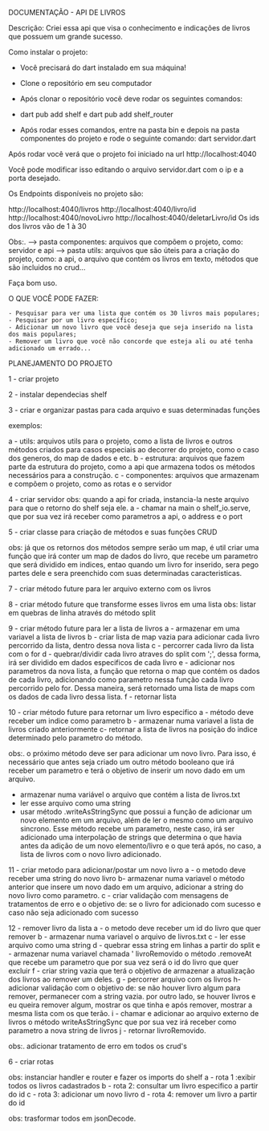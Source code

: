    DOCUMENTAÇÃO - API DE LIVROS

   Descrição: Criei essa api que visa o conhecimento e indicações de livros que possuem um grande sucesso.

  Como instalar o projeto:

* Você precisará do dart instalado em sua máquina!

* Clone o repositório em seu computador

* Após clonar o repositório você deve rodar os seguintes comandos:

- dart pub add shelf e dart pub add shelf_router

* Após rodar esses comandos, entre na pasta bin e depois na pasta componentes do projeto e rode o seguinte comando: dart servidor.dart

Após rodar você verá que o projeto foi iniciado na url http://localhost:4040

Você pode modificar isso editando o arquivo servidor.dart com o ip e a porta desejado.

Os Endpoints disponíveis no projeto são:

http://localhost:4040/livros
http://localhost:4040/livro/id
http://localhost:4040/novoLivro
http://localhost:4040/deletarLivro/id
Os ids dos livros vão de 1 à 30 


Obs:. 
--> pasta componentes: arquivos que compõem o projeto, como: servidor e api 
--> pasta utils: arquivos que são úteis para a criação do projeto, como: a api, o arquivo que contém os livros em texto, métodos que são incluidos no crud...
     

Faça bom uso.


   O QUE VOCÊ PODE FAZER: 

    - Pesquisar para ver uma lista que contém os 30 livros mais populares;
    - Pesquisar por um livro específico;
    - Adicionar um novo livro que você deseja que seja inserido na lista dos mais populares; 
    - Remover um livro que você não concorde que esteja ali ou até tenha adicionado um errado...
  
  
  
  
  PLANEJAMENTO DO PROJETO

1 - criar projeto 

2 - instalar dependecias shelf 

3 - criar e organizar pastas para cada arquivo e suas determinadas funções

exemplos:

a - utils: arquivos utils para o projeto, como a lista de livros e outros métodos criados para casos especiais ao decorrer do projeto, como o caso dos generos, do map de dados e etc.
b - estrutura: arquivos que fazem parte da estrutura do projeto, como a api que armazena todos os métodos necessários para a construção.
c - componentes: arquivos que armazenam e compõem o projeto, como as rotas e o servidor

4 - criar servidor 
obs: quando a api for criada, instancia-la neste arquivo para que o retorno do shelf seja ele.
a - chamar na main o shelf_io.serve, que por sua vez irá receber como parametros a api, o address e o port 


5 - criar classe para criação de métodos e suas funções CRUD 

 obs: já que os retornos dos métodos sempre serão um map, é util criar uma função que irá conter um map de dados do livro, que recebe um parametro
 que será dividido em indices, entao quando um livro for inserido, sera pego partes dele e sera preenchido com suas determinadas caracteristicas. 

 7 - criar método future para ler arquivo externo com os livros 

 8 - criar método future que transforme esses livros em uma lista 
 obs: listar em quebras de linha através do método split

 9 - criar método future para ler a lista de livros
 a - armazenar em uma variavel a lista de livros
 b - criar lista de map vazia para adicionar cada livro percorrido da lista, dentro dessa nova lista
 c - percorrer cada livro da lista com o for
 d - quebrar/dividir cada livro atraves do split com ';', dessa forma, irá ser dividido em dados especificos de cada livro
 e - adicionar nos parametros da nova lista, a função que retorna o map que contém os dados de cada livro, adicionando como parametro nessa função cada livro percorrido pelo for. Dessa maneira, será retornado uma lista de maps com os dados de cada livro dessa lista. 
 f - retornar lista   

 10 - criar método future para retornar um livro especifico
 a - método deve receber um indice como parametro 
 b - armazenar numa variavel a lista de livros criado anteriormente 
 c- retornar a lista de livros na posição do indice determinado pelo parametro do método.
   
  
obs:. o próximo método deve ser para adicionar um novo livro. Para isso, é necessário que antes seja criado um outro método booleano que irá receber um parametro e terá o objetivo de inserir um novo dado em um arquivo. 
* armazenar numa variável o arquivo que contém a lista de livros.txt
* ler esse arquivo como uma string 
* usar método .writeAsStringSync que possui a função de adicionar um novo elemento em um arquivo, além de ler o mesmo como um arquivo sincrono. Esse método recebe um parametro, neste caso, irá ser adicionado uma interpolação de strings que determina o que havia antes da adição de um novo elemento/livro e o que terá após, no caso, a lista de livros com o novo livro adicionado. 

 11 - criar metodo para adicionar/postar um novo livro 
 a - o metodo deve receber uma string do novo livro
 b-  armazenar numa variavel o método anterior que insere um novo dado em um arquivo, adicionar a string do novo livro como parametro.
 c - criar validação com mensagens de tratamentos de erro e o objetivo de: se o livro for adicionado com sucesso e caso não seja adicionado com sucesso

 12 - remover livro da lista 
 a - o metodo deve receber um id do livro que quer remover
 b -  armazenar numa variavel  o arquivo de livros.txt
 c - ler esse arquivo como uma string
 d - quebrar essa string em linhas a partir do split 
 e - armazenar numa variavel chamada ' livroRemovido o método .removeAt que recebe um parametro que por sua vez será o id do livro que quer excluir
 f - criar string vazia que terá o objetivo de armazenar a atualização dos livros ao remover um deles.
 g - percorrer arquivo com os livros 
 h- adicionar validação com o objetivo de: se não houver livro algum para remover, permanecer com a string vazia. por outro lado, se houver livros e eu queira remover algum, mostrar os que tinha e após remover, mostrar a mesma lista com os que terão.
 i - chamar e adicionar ao arquivo externo de livros o método writeAsStringSync que por sua vez irá receber como parametro a nova string de livros
 j - retornar livroRemovido.
 
obs:. adicionar tratamento de erro em todos os crud's

6 - criar rotas 

obs: instanciar handler e router e fazer os imports do shelf
 a - rota 1 :exibir todos os livros cadastrados 
 b - rota 2: consultar um livro especifico a partir do id
 c - rota 3: adicionar um novo livro 
 d - rota 4: remover um livro a partir do id

  obs: trasformar todos em jsonDecode.

 